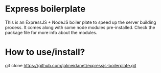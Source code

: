 # Express boilerplate
This is an ExpressJS + NodeJS boiler plate to speed up the server building process. It comes along with some node modules pre-installed. Check the package file for more info about the modules.

# How to use/install?
git clone https://github.com/jalmeidanet/expressjs-boilerplate.git
